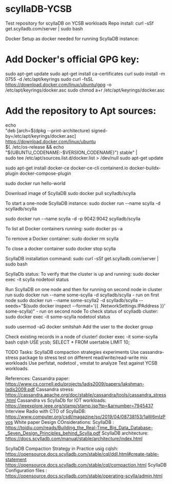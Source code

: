 # scyllaDB-YCSB
Test repository for scyllaDB on YCSB workloads
Repo install: curl -sSf get.scylladb.com/server | sudo bash

Docker Setup as docker needed for running ScyllaDB instance:
# Add Docker's official GPG key:
sudo apt-get update
sudo apt-get install ca-certificates curl
sudo install -m 0755 -d /etc/apt/keyrings
sudo curl -fsSL https://download.docker.com/linux/ubuntu/gpg -o /etc/apt/keyrings/docker.asc
sudo chmod a+r /etc/apt/keyrings/docker.asc

# Add the repository to Apt sources:
echo \
  "deb [arch=$(dpkg --print-architecture) signed-by=/etc/apt/keyrings/docker.asc] https://download.docker.com/linux/ubuntu \
  $(. /etc/os-release && echo "${UBUNTU_CODENAME:-$VERSION_CODENAME}") stable" | \
  sudo tee /etc/apt/sources.list.d/docker.list > /dev/null
sudo apt-get update

sudo apt-get install docker-ce docker-ce-cli containerd.io docker-buildx-plugin docker-compose-plugin

sudo docker run hello-world

Download image of ScyllaDB
sudo docker pull scylladb/scylla

To start a one-node ScyllaDB instance:
sudo docker run --name scylla -d scylladb/scylla

sudo docker run --name scylla -d -p 9042:9042 scylladb/scylla

To list all Docker containers running:
sudo docker ps -a

To remove a Docker container:
sudo docker rm scylla

To close a docker container 
sudo docker stop scylla

ScyllaDB installation command:
sudo curl -sSf get.scylladb.com/server | sudo bash

ScyllaDb status: To verify that the cluster is up and running:
sudo docker exec -it scylla nodetool status

Run ScyllaDB on one node and then for running on second node in cluster run
sudo docker run --name some-scylla -d scylladb/scylla - run on first node
sudo docker run --name some-scylla2 -d scylladb/scylla --seeds="$(sudo docker inspect --format='{{ .NetworkSettings.IPAddress }}' some-scylla)" - run on second node
To check status of scylladb cluster: sudo docker exec -it some-scylla nodetool status

sudo usermod -aG docker smitshah
Add the user to the docker group

Check existing records in a node of cluster!
docker exec -it some-scylla bash
cqlsh
USE ycsb;
SELECT * FROM usertable LIMIT 10;


TODO Tasks:
ScyllaDB compaction strategies experiments
Use cassandra-stress package to stress test on different read/write/read-write mix workloads
Use perfstat, nodetool , vmstat to analyze
Test against YCSB workloads.

References: 
Cassandra paper: https://www.cs.cornell.edu/projects/ladis2009/papers/lakshman-ladis2009.pdf
Cassandra stress: https://cassandra.apache.org/doc/stable/cassandra/tools/cassandra_stress.html
Cassandra vs ScyllaDb for IOT workloads: https://ieeexplore.ieee.org/stamp/stamp.jsp?tp=&arnumber=7945437
Interview Radio with CTO of ScyllaDB: https://www.computer.org/csdl/magazine/so/2019/04/08738153/1aW6mIzPvos
White paper Design COnsiderations: ScyllaDB : https://toidiu.com/reads/Building_the_Real-Time_Big_Data_Database-_Seven_Design_Principles_behind_Scylla.pdf
ScyllaDB architecture: https://docs.scylladb.com/manual/stable/architecture/index.html

ScyllaDB Compaction Strategy in Practice usig cqlsh:  https://opensource.docs.scylladb.com/stable/cql/ddl.html#create-table-statement
https://opensource.docs.scylladb.com/stable/cql/compaction.html
ScyllaDB Configuration files : https://opensource.docs.scylladb.com/stable/operating-scylla/admin.html